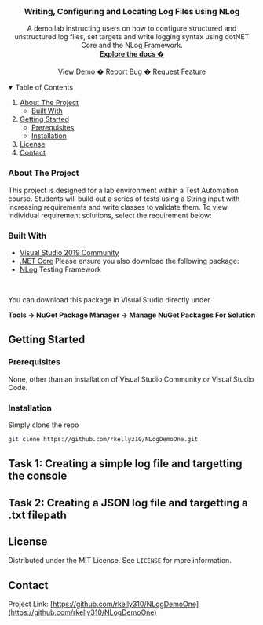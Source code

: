 ﻿<!-- PROJECT LOGO -->
<br />
<p align="center">
  <a href="https://github.com/rkelly310/NLogDemoOne/">
  </a>

  <h3 align="center">Writing, Configuring and Locating Log Files using NLog</h3>

  <p align="center">
    A demo lab instructing users on how to configure structured and unstructured log files, set targets and write logging syntax using dotNET Core and the NLog Framework.
    <br />
    <a href="https://github.com/rkelly310/NLogDemoOne"><strong>Explore the docs �</strong></a>
    <br />
    <br />
    <a href="https://github.com/rkelly310/NLogDemoOne">View Demo</a>
    �
    <a href="https://github.com/rkelly310/NLogDemoOne/issues">Report Bug</a>
    �
    <a href="https://github.com/rkelly310/NLogDemoOne/issues">Request Feature</a>
  </p>
</p>



<!-- TABLE OF CONTENTS -->
<details open="open">
  <summary>Table of Contents</summary>
  <ol>
    <li>
      <a href="#about-the-project">About The Project</a>
      <ul>
        <li><a href="#built-with">Built With</a></li>
      </ul>
    </li>
    <li>
      <a href="#getting-started">Getting Started</a>
      <ul>
        <li><a href="#prerequisites">Prerequisites</a></li>
        <li><a href="#installation">Installation</a></li>
      </ul>
    </li>
<!--
    <li><a href="#instructions">Instructions</a></li>
    <li><a href="#roadmap">Roadmap</a></li>
    <li><a href="#contributing">Contributing</a></li>
-->
    <li><a href="#license">License</a></li>
    <li><a href="#contact">Contact</a></li>
<!--
    <li><a href="#acknowledgements">Acknowledgements</a></li>
-->
  </ol>
</details>



<!-- ABOUT THE PROJECT -->
### About The Project

This project is designed for a lab environment within a Test Automation course. Students will build out a series of tests using a String input with increasing requirements and write classes to validate them.
To view individual requirement solutions, select the requirement below:

### Built With

* [Visual Studio 2019 Community](https://visualstudio.microsoft.com/vs/community/)
* [.NET Core](https://dotnet.microsoft.com/download/dotnet-core)
Please ensure you also download the following package:
* [NLog](https://nlog-project.org) Testing Framework
<br>

You can download this package in Visual Studio directly under 
<br />

**Tools -> NuGet Package Manager -> Manage NuGet Packages For Solution**


<!-- GETTING STARTED -->
## Getting Started

### Prerequisites

None, other than an installation of Visual Studio Community or Visual Studio Code.

### Installation

Simply clone the repo
   ```sh
   git clone https://github.com/rkelly310/NLogDemoOne.git
   ```
<!-- Instructions -->
## Task 1: Creating a simple log file and targetting the console

## Task 2: Creating a JSON log file and targetting a .txt filepath

<!-- LICENSE -->
## License

Distributed under the MIT License. See `LICENSE` for more information.

<!-- CONTACT -->
## Contact

Project Link: [https://github.com/rkelly310/NLogDemoOne](https://github.com/rkelly310/NLogDemoOne)



<!-- MARKDOWN LINKS & IMAGES -->
<!-- https://www.markdownguide.org/basic-syntax/#reference-style-links -->
[contributors-shield]: https://img.shields.io/github/contributors/othneildrew/Best-README-Template.svg?style=for-the-badge
[contributors-url]: https://github.com/othneildrew/Best-README-Template/graphs/contributors
[forks-shield]: https://img.shields.io/github/forks/othneildrew/Best-README-Template.svg?style=for-the-badge
[forks-url]: https://github.com/othneildrew/Best-README-Template/network/members
[stars-shield]: https://img.shields.io/github/stars/othneildrew/Best-README-Template.svg?style=for-the-badge
[stars-url]: https://github.com/othneildrew/Best-README-Template/stargazers
[issues-shield]: https://img.shields.io/github/issues/othneildrew/Best-README-Template.svg?style=for-the-badge
[issues-url]: https://github.com/othneildrew/Best-README-Template/issues
[license-shield]: https://img.shields.io/github/license/othneildrew/Best-README-Template.svg?style=for-the-badge
[license-url]: https://github.com/othneildrew/Best-README-Template/blob/master/LICENSE.txt
[linkedin-shield]: https://img.shields.io/badge/-LinkedIn-black.svg?style=for-the-badge&logo=linkedin&colorB=555
[linkedin-url]: https://linkedin.com/in/othneildrew
[product-screenshot]: images/screenshot.png